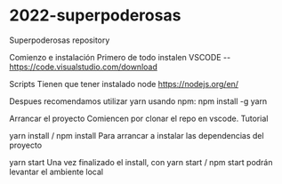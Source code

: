 # 2022-superpoderosas
Superpoderosas repository

Comienzo e instalación
Primero de todo instalen VSCODE -- https://code.visualstudio.com/download

Scripts
Tienen que tener instalado node https://nodejs.org/en/

Despues recomendamos utilizar yarn usando npm: npm install -g yarn

Arrancar el proyecto
Comiencen por clonar el repo en vscode. Tutorial

yarn install / npm install
Para arrancar a instalar las dependencias del proyecto

yarn start
Una vez finalizado el install, con yarn start / npm start podrán levantar el ambiente local
